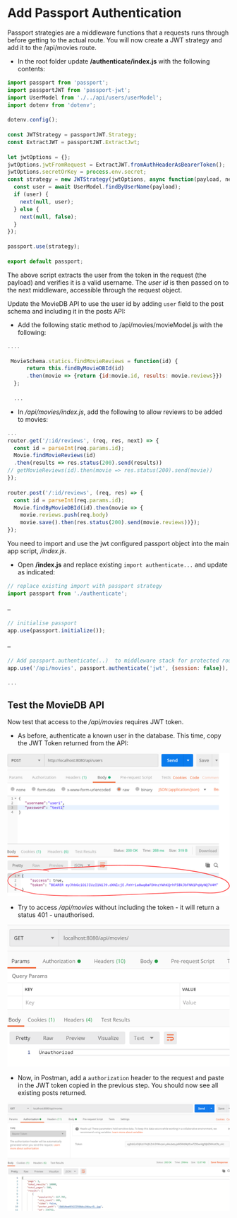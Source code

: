 # Add Passport Authentication

Passport strategies are a middleware functions that a requests runs through before getting to the actual route.​ You will now create a JWT strategy and add it to the /api/movies route.

+ In the root folder update **/authenticate/index.js** with the following contents:

~~~javascript
import passport from 'passport';
import passportJWT from 'passport-jwt';
import UserModel from './../api/users/userModel';
import dotenv from 'dotenv';

dotenv.config();

const JWTStrategy = passportJWT.Strategy;
const ExtractJWT = passportJWT.ExtractJwt;

let jwtOptions = {};
jwtOptions.jwtFromRequest = ExtractJWT.fromAuthHeaderAsBearerToken();
jwtOptions.secretOrKey = process.env.secret;
const strategy = new JWTStrategy(jwtOptions, async function(payload, next) {
  const user = await UserModel.findByUserName(payload);
  if (user) {
    next(null, user);
  } else {
    next(null, false);
  }
});

passport.use(strategy);

export default passport;
~~~

The above script extracts the user from the token in the request (the payload) and verifies it is a valid username. The *user id* is then passed on to the next middleware, accessible through the request object.

Update the MovieDB API to use the user id by adding ``user`` field to the post schema and including it in the posts API:

+ Add the following static method to  /api/movies/movieModel.js with the following:

~~~Javascript
....

 MovieSchema.statics.findMovieReviews = function(id) {
      return this.findByMovieDBId(id)
      .then(movie => {return {id:movie.id, results: movie.reviews}})
  };

  ...

~~~

+ In */api/movies/index.js*, add the following to allow reviews to be added to movies:

~~~Javascript
...
router.get('/:id/reviews', (req, res, next) => {
  const id = parseInt(req.params.id);
  Movie.findMovieReviews(id)
  .then(results => res.status(200).send(results))
// getMovieReviews(id).then(movie => res.status(200).send(movie))
});

router.post('/:id/reviews', (req, res) => {
  const id = parseInt(req.params.id);
  Movie.findByMovieDBId(id).then(movie => {
    movie.reviews.push(req.body)
    movie.save().then(res.status(200).send(movie.reviews))});
});
~~~  

You need to import and use the jwt configured passport object into the main app script,  */index.js*.

+ Open **/index.js** and replace existing ``import authenticate...`` and update as indicated:

~~~javascript
// replace existing import with passport strategy​
import passport from './authenticate';

…​

// initialise passport​
app.use(passport.initialize());​

…​

// Add passport.authenticate(..)  to middleware stack for protected routes​
app.use('/api/movies', passport.authenticate('jwt', {session: false}), moviesRouter);

...

~~~

## Test the MovieDB API

Now test that access to the */api/movies* requires JWT token.

+ As before, authenticate a known user in the database. This time, copy the JWT Token returned from the API:

![Get JWT Token](./img/user3.png)

+ Try to access */api/movies* without including the token - it will return a status 401 - unauthorised. 

![No/invalid JWT Token](./img/user5.png)

+ Now, in Postman, add a ``authorization`` header to the request and paste in the JWT token copied in the previous step. You should now see all existing posts returned.

![No/invalid JWT Token](./img/user7.png)

